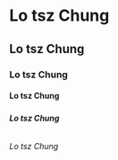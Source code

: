 # <h1>Lo tsz Chung
## <h2>Lo tsz Chung
### <h3>Lo tsz Chung
#### <h4>Lo tsz Chung
##### <h5>Lo tsz Chung
###### <h6>Lo tsz Chung
